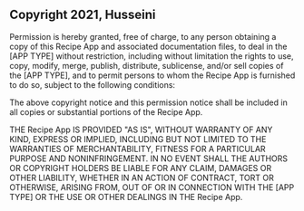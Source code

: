 ## Copyright 2021, Husseini


Permission is hereby granted, free of charge, to any person obtaining a copy of this Recipe App and associated documentation files, to deal in the [APP TYPE] without restriction, including without limitation the rights to use, copy, modify, merge, publish, distribute, sublicense, and/or sell copies of the [APP TYPE], and to permit persons to whom the Recipe App is furnished to do so, subject to the following conditions:

The above copyright notice and this permission notice shall be included in all copies or substantial portions of the Recipe App.

THE Recipe App IS PROVIDED "AS IS", WITHOUT WARRANTY OF ANY KIND, EXPRESS OR IMPLIED, INCLUDING BUT NOT LIMITED TO THE WARRANTIES OF MERCHANTABILITY, FITNESS FOR A PARTICULAR PURPOSE AND NONINFRINGEMENT. IN NO EVENT SHALL THE AUTHORS OR COPYRIGHT HOLDERS BE LIABLE FOR ANY CLAIM, DAMAGES OR OTHER LIABILITY, WHETHER IN AN ACTION OF CONTRACT, TORT OR OTHERWISE, ARISING FROM, OUT OF OR IN CONNECTION WITH THE [APP TYPE] OR THE USE OR OTHER DEALINGS IN THE Recipe App.